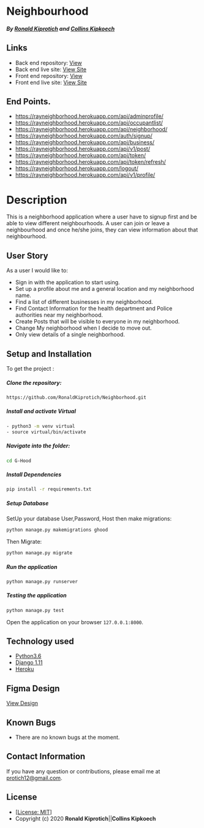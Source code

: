 # Neighbourhood

##### By [Ronald Kiprotich](https://github.com/RonaldKiprotich) and [Collins Kipkoech](https://github.com/kipkoech-msojo)

## Links
* Back end repository: [View](https://github.com/RonaldKiprotich/Neighborhood.git)
* Back end live site: [View Site](https://rayneighborhood.herokuapp.com/)
* Front end repository: [View](https://github.com/felkiriinya/Neighbourhood-Frontend)
* Front end live site: [View Site](https://neighbourhoodgroup.netlify.app/)

## End Points.
* https://rayneighborhood.herokuapp.com/api/adminprofile/
* https://rayneighborhood.herokuapp.com/api/occupantlist/
* https://rayneighborhood.herokuapp.com/api/neighborhood/
* https://rayneighborhood.herokuapp.com/auth/signup/
* https://rayneighborhood.herokuapp.com/api/business/
* https://rayneighborhood.herokuapp.com/api/v1/post/
* https://rayneighborhood.herokuapp.com/api/token/
* https://rayneighborhood.herokuapp.com/api/token/refresh/
* https://rayneighborhood.herokuapp.com/logout/
* https://rayneighborhood.herokuapp.com/api/v1/profile/



  
# Description  
This is a neighborhood application where a user have to signup first and be able to view different neighbourhoods. A user can join or leave a neighbourhood and once he/she joins, they can view information about that neighbourhood.


 
## User Story  
As a user I would like to:
* Sign in with the application to start using.
* Set up a profile about me and a general location and my neighborhood name.
* Find a list of different businesses in my neighborhood.
* Find Contact Information for the health department and Police authorities near my neighborhood.
* Create Posts that will be visible to everyone in my neighborhood.
* Change My neighborhood when I decide to move out.
* Only view details of a single neighborhood.  
  

  
## Setup and Installation  
To get the project : 
  
##### Clone the repository:  
 ```bash 
 https://github.com/RonaldKiprotich/Neighborhood.git
```

##### Install and activate Virtual  
 ```bash 
- python3 -m venv virtual 
- source virtual/bin/activate  
```  


##### Navigate into the folder:
 ```bash 
cd G-Hood 
```

##### Install Dependencies  
 ```bash 
 pip install -r requirements.txt 
```  
 ##### Setup Database  
  SetUp your database User,Password, Host then make migrations:
 ```bash 
python manage.py makemigrations ghood
 ``` 
 Then Migrate: 
 ```bash 
 python manage.py migrate 
```
##### Run the application  
 ```bash 
 python manage.py runserver 
``` 
##### Testing the application  
 ```bash 
 python manage.py test 
```
Open the application on your browser `127.0.0.1:8000`.  
 
 
 
## Technology used  
  
* [Python3.6](https://www.python.org/)  
* [Django 1.11](https://docs.djangoproject.com/en/1.1/)  
* [Heroku](https://heroku.com)  

## Figma Design
[View Design](https://1drv.ms/p/s!AhtkLGb6CU57hh5WwxwWiOG9TqdA?e=VNHhW7)
  
  
## Known Bugs  
* There are no known bugs at the moment.
  
## Contact Information   
If you have any question or contributions, please email me at protich12@gmail.com.
  

## License
* [[License: MIT]](LICENSE.md)
* Copyright (c) 2020 **Ronald Kiprotich**||**Collins Kipkoech**